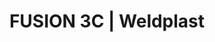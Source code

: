 ---
Filename: "fusion-3c"
Link: "file:/Users/vinayakpatel/Downloads/www.weldplast.cz/fusion-3c"
product_name: "FUSION 3C230 V / 2800 W, včetně boxu"
product_id: "Obj. číslo:123.866"
title: "FUSION 3C | Weldplast"
product_desc: "Navzdory své jednoduché symetrické konstrukci dosahuje ruční extrudér Leister FUSION 3C výkonu až 3,6 kg/h.Šnekový extrudér s integrovaným horkovzdušným dmychadlem pro předehřev materiálu a svárové housenkyVýtlak až 3,6 kg/hOchrana motoru před spuštěním za studenaSymetrické rozložení hmotnostiMožnost přívodu drátu z pravé nebo levé stranySvařovací botka otočná o 360°"
product_specs: "Značka konformity, Značka schválení, Třída ochrany II, NapětíV~230, PříkonW2800, FrekvenceHz50 / 60, Max. teplota°C350, Průtok vzduchul/mincca 300, Rozměry (D x Š x V)mm588 x 98 x 225 (bez svař. botky), Hmotnostkg6,9 (s kabelem 3 m), Druh certifikaceCCA, Svařovací drát (ø)mm3-4 / 4-5, Výtlak (HDPE ø 4)kg/h2,7 - 3,6, Výtlak (HDPE ø 3)kg/h2,0 - 2,5, MateriálPE-HD, PE-LD, PP"
product_downloads: "KATALOG DESKOVÝCH MATERIÁLŮ stáhnout , FUSION 2, 3, 3C - manuál CZ stáhnout , FUSION 3C - produktový list stáhnout , Příslušenství (botky) - FUSION 2/3/3C, WELDPLAST S2 stáhnout , FUSION - příloha k manuálu stáhnout"
href: "https://www.weldplast.cz/files/katalog-deskovych-materialu-cz.pdf, https://www.weldplast.cz/files/katalog-deskovych-materialu-cz.pdf, https://www.weldplast.cz/files/1292-fusion-2-3-3c-manual-cz.pdf, https://www.weldplast.cz/files/1292-fusion-2-3-3c-manual-cz.pdf, https://www.weldplast.cz/files/fusion3c-produktovy-list-leister.pdf, https://www.weldplast.cz/files/fusion3c-produktovy-list-leister.pdf, https://www.weldplast.cz/files/718-prehled-botek-fusion-2-3-3c-weldplast-s21.pdf, https://www.weldplast.cz/files/718-prehled-botek-fusion-2-3-3c-weldplast-s21.pdf, https://www.weldplast.cz/files/720-fusion-2-3c-3-manual-priloha.pdf, https://www.weldplast.cz/files/720-fusion-2-3c-3-manual-priloha.pdf"
p_desc_2: "Navzdory své jednoduché symetrické konstrukci dosahuje ruční extrudér Leister FUSION 3C výkonu až 3,6 kg/h.Šnekový extrudér s integrovaným horkovzdušným dmychadlem pro předehřev materiálu a svárové housenkyVýtlak až 3,6 kg/hOchrana motoru před spuštěním za studenaSymetrické rozložení hmotnostiMožnost přívodu drátu z pravé nebo levé stranySvařovací botka otočná o 360°"
accessories: "Svařovací botka, rohový svar vnitřní 20 mm, IASvařovací botka, rohový svar vnitřní 14 mm, IASvařovací botka, rohový svar vnější 15 mm, IASvařovací botka, rohový svar vnější 10 mm, IASvařovací botka, rohový svar vnější 8 mm, IASvařovací botka, přeplátovací svar 35 mm, IASvařovací botka, přeplátovací svar 30 mm, IASvařovací botka, přeplátovací svar 25 mm, IASvařovací botka, V-svar 30 mm, IASvařovací botka, V-svar 25 mm, IASvařovací botka, V-svar 20 mm a X-svar 35-40 mm, IASvařovací botka, V-svar 15 mm a X-svar 30 mm, IASvařovací botka, V-svar 12 mm a X-svar 25 mm, IASvařovací botka, V-svar 8/10 mm a X-svar 16 mm, IASvařovací botka, V-svar 5/6 mm a X-svar 10/12 mm, IASvařovací botka, K-svar 30 mm, IASvařovací botka, K-svar 25 mm, IASvařovací botka, K-svar 20 mm, IASvařovací botka, K-svar 15 mm, IASvařovací botka, K-svar, 5/6 mm, IASvařovací botka, K-svar, 8/10 mm, IAAdaptér úhlový 45°Fusion 3/3CAdaptér úhlový 90°Fusion 3/3C, WELDPLAST S6230 V / 5300 W, 32A-5P, včetně boxuWELDPLAST S2230 V / 3000 W, TPO, včetně boxuFUSION 1230 V, včetně boxuFUSION 2230 V / 2800 W, včetně boxuFUSION 3230 V / 3500 W, svařovací drát ø 3 – 4 mm, přepravní box"
similar_products: "WELDPLAST S6230 V / 5300 W, 32A-5P, včetně boxuWELDPLAST S2230 V / 3000 W, TPO, včetně boxuFUSION 1230 V, včetně boxuFUSION 2230 V / 2800 W, včetně boxuFUSION 3230 V / 3500 W, svařovací drát ø 3 – 4 mm, přepravní box"
---